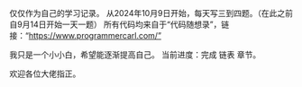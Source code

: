仅仅作为自己的学习记录。
从2024年10月9日开始，每天写三到四题。（在此之前自9月14日开始一天一题）
所有代码均来自于“代码随想录”，链接：“https://www.programmercarl.com/”

我只是一个小小白，希望能逐渐提高自己。
当前进度：完成 链表 章节。

欢迎各位大佬指正。
